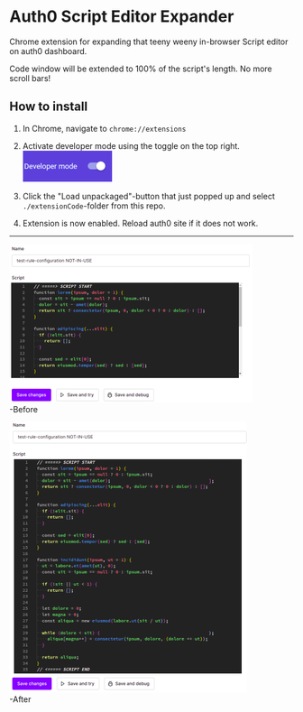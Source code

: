 # Auth0 Script Editor Expander
Chrome extension for expanding that teeny weeny in-browser Script editor on auth0 dashboard.

Code window will be extended to 100% of the script's length. No more scroll bars!

## How to install

1. In Chrome, navigate to `chrome://extensions`  

2. Activate developer mode using the toggle on the top right.  
![devmode](./images/devmode.png)  

3. Click the "Load unpackaged"-button that just popped up and select `./extensionCode`-folder from this repo.

4. Extension is now enabled. Reload auth0 site if it does not work.  


-------
![before](./images/before.png "Before")  
-Before
  


![after](./images/after.png "After")  
-After
